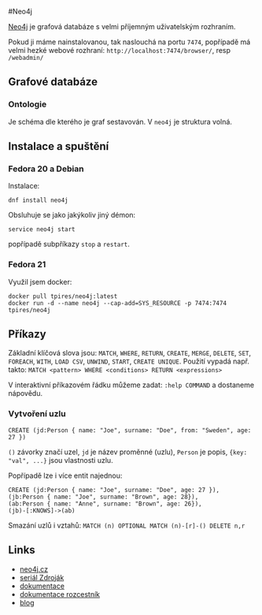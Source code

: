 #Neo4j

[Neo4j](http://neo4j.com) je grafová databáze s velmi příjemným uživatelským rozhraním.

Pokud ji máme nainstalovanou, tak naslouchá na portu `7474`, popřípadě má velmi hezké webové rozhraní: `http://localhost:7474/browser/`, resp `/webadmin/`


## Grafové databáze

### Ontologie

Je schéma dle kterého je graf sestavován. V `neo4j` je struktura volná.

## Instalace a spuštění

### Fedora 20 a Debian
Instalace:

```dnf install neo4j```

Obsluhuje se jako jakýkoliv jiný démon:

```service neo4j start```

popřípadě subpříkazy `stop` a `restart`.

### Fedora 21

Využil jsem docker:

```
docker pull tpires/neo4j:latest
docker run -d --name neo4j --cap-add=SYS_RESOURCE -p 7474:7474 tpires/neo4j
```


## Příkazy

Základní klíčová slova jsou: `MATCH`, `WHERE`, `RETURN`, `CREATE`, `MERGE`, `DELETE`, `SET`, `FOREACH`, `WITH`, `LOAD CSV`, `UNWIND`, `START`, `CREATE UNIQUE`.
Použití vypadá např. takto: ```MATCH <pattern> WHERE <conditions> RETURN <expressions>```

V interaktivní příkazovém řádku můžeme zadat: `:help COMMAND` a dostaneme nápovědu.

### Vytvoření uzlu
```
CREATE (jd:Person { name: "Joe", surname: "Doe", from: "Sweden", age: 27 })
```

`()` závorky značí uzel, `jd` je název proměnné (uzlu), `Person` je popis, `{key: "val", ...}` jsou vlastnosti uzlu.


Popřípadě lze i více entit najednou:

```
CREATE (jd:Person { name: "Joe", surname: "Doe", age: 27 }),
(jb:Person { name: "Joe", surname: "Brown", age: 28}),
(ab:Person { name: "Anne", surname: "Brown", age: 26}),
(jb)-[:KNOWS]->(ab)
```


Smazání uzlů i vztahů:
```MATCH (n) OPTIONAL MATCH (n)-[r]-() DELETE n,r```

## Links

* [neo4j.cz](neo4j.cz)
* [seriál Zdroják](http://www.zdrojak.cz/clanky/grafova-terminologie-a-dostupne-technologie/)
* [dokumentace](http://docs.spring.io/spring-data/neo4j/docs/current/reference/html/)
* [dokumentace rozcestník](http://neo4j.com/docs/milestone/)
* [blog](http://jexp.de/blog/2013/04/cool-first-neo4j-2-0-milestone-now-with-labels-and-real-indexes/)
